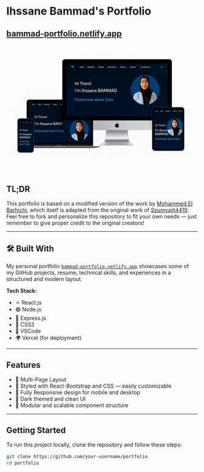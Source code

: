 
# Ihssane Bammad's Portfolio

## [bammad-portfolio.netlify.app](https://bammad-portfolio.netlify.app/)

![Portfolio Mockup](./portf.png)

## TL;DR

This portfolio is based on a modified version of the work by [Mohammed El Barhichi](https://github.com/elbarhichi/portfolio), which itself is adapted from the original work of [Soumyajit4419](https://github.com/soumyajit4419/Portfolio).  
Feel free to fork and personalize this repository to fit your own needs — just remember to give proper credit to the original creators!

---

## 🛠️ Built With

My personal portfolio [`bammad-portfolio.netlify.app`](https://bammad-portfolio.netlify.app) showcases some of my GitHub projects, resume, technical skills, and experiences in a structured and modern layout.

**Tech Stack:**

- ⚛️ React.js  
- 🟢 Node.js  
- 🚀 Express.js  
- 🎨 CSS3  
- 🧠 VSCode  
- 🌍 Vercel (for deployment)

---

##  Features

- 📖 Multi-Page Layout
- 🎨 Styled with React-Bootstrap and CSS — easily customizable
- 📱 Fully Responsive design for mobile and desktop
- 🌙 Dark themed and clean UI
- 📎 Modular and scalable component structure

---

##  Getting Started

To run this project locally, clone the repository and follow these steps:

```bash
git clone https://github.com/your-username/portfolio
cd portfolio
